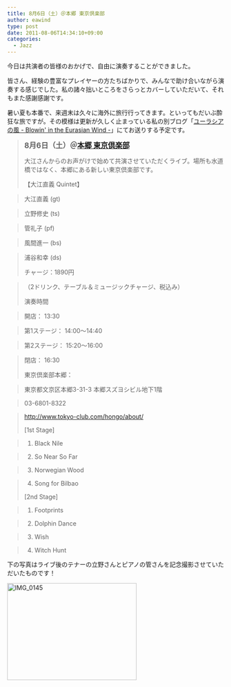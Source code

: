 ```yaml
---
title: 8月6日（土）＠本郷 東京倶楽部
author: eawind
type: post
date: 2011-08-06T14:34:10+09:00
categories:
  - Jazz
---
```

今日は共演者の皆様のおかげで、自由に演奏することができました。

皆さん、経験の豊富なプレイヤーの方たちばかりで、みんなで助け合いながら演奏する感じでした。私の諸々拙いところをさらっとカバーしていただいて、それもまた感謝感謝です。

暑い夏も本番で、来週末は久々に海外に旅行行ってきます。といってもだいぶ酔狂な旅ですが。その模様は更新が久しく止まっている私の別ブログ「[ユーラシアの風 - Blowin' in the Eurasian Wind -][1]」にてお送りする予定です。

> **<big>8月6日（土）＠<a href="http://www.tokyo-club.com/hongo/about/" target="_blank">本郷 東京倶楽部</a></big>**
>
> 大江さんからのお声がけで始めて共演させていただくライブ。場所も水道橋ではなく、本郷にある新しい東京倶楽部です。
>
> 【大江直義 Quintet】

> 大江直義 (gt)

> 立野修史 (ts)

> 管礼子 (pf)

> 風間進一 (bs)

> 浦谷和幸 (ds)
>
> チャージ：1890円

> （2ドリンク、テーブル＆ミュージックチャージ、税込み）
>
> 演奏時間

> 開店： 13:30

> 第1ステージ： 14:00～14:40

> 第2ステージ： 15:20～16:00

> 閉店： 16:30
>
> 東京倶楽部本郷：

> 東京都文京区本郷3-31-3 本郷スズヨシビル地下1階

> 03-6801-8322

> <a href="http://www.tokyo-club.com/hongo/about/" target="_blank">http://www.tokyo-club.com/hongo/about/</a>
>
> [1st Stage]

> 1. Black Nile

> 2. So Near So Far

> 3. Norwegian Wood

> 4. Song for Bilbao
>
> [2nd Stage]

> 1. Footprints

> 2. Dolphin Dance

> 3. Wish

> 4. Witch Hunt

下の写真はライブ後のテナーの立野さんとピアノの管さんを記念撮影させていただいたものです！

[<img class="alignnone size-medium wp-image-923" src="/img/wp/2011/08/IMG_0145.jpg" alt="IMG_0145" width="300" height="225" srcset="/img/wp/2011/08/IMG_0145.jpg 300w, /img/wp/2011/08/IMG_0145-1024x768.jpg 1024w" sizes="(max-width: 300px) 100vw, 300px" />][2]

 [1]: http://www.eawind.net/?page_id=644
 [2]: /img/wp/2011/08/IMG_0145.jpg
